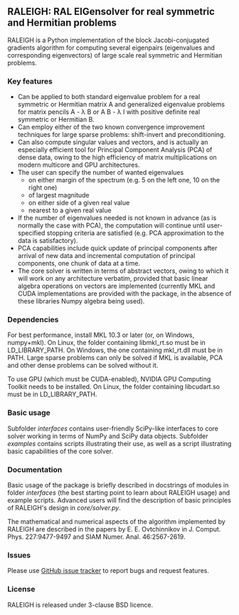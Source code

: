 ## RALEIGH: RAL EIGensolver for real symmetric and Hermitian problems

RALEIGH is a Python implementation of the block Jacobi-conjugated gradients algorithm for computing several eigenpairs (eigenvalues and corresponding eigenvectors) of large scale real symmetric and Hermitian problems. 

### Key features

* Can be applied to both standard eigenvalue problem for a real symmetric or Hermitian matrix A and generalized eigenvalue problems for matrix pencils A - &lambda; B or A B - &lambda; I with positive definite real symmetric or Hermitian B.
* Can employ either of the two known convergence improvement techniques for large sparse problems: shift-invert and preconditioning.
* Can also compute singular values and vectors, and is actually an especially efficient tool for Principal Component Analysis (PCA) of dense data, owing to the high efficiency of matrix multiplications on modern multicore and GPU architectures.
* The user can specify the number of wanted eigenvalues
	- on either margin of the spectrum (e.g. 5 on the left one, 10 on the right one)
	- of largest magnitude
	- on either side of a given real value
	- nearest to a given real value
* If the number of eigenvalues needed is not known in advance (as is normally the case with PCA), the computation will continue until user-specified stopping criteria are satisfied (e.g. PCA approximation to the data is satisfactory).
* PCA capabilities include quick update of principal components after arrival of new data and incremental computation of principal components, one chunk of data at a time.
* The core solver is written in terms of abstract vectors, owing to which it will work on any architecture verbatim, provided that basic linear algebra operations on vectors are implemented (currently MKL and CUDA implementations are provided with the package, in the absence of these libraries Numpy algebra being used).

### Dependencies

For best performance, install MKL 10.3 or later (or, on Windows, numpy+mkl). On Linux, the folder containing libmkl\_rt.so must be in LD\_LIBRARY\_PATH. On Windows, the one containing mkl\_rt.dll must be in PATH. Large sparse problems can only be solved if MKL is available, PCA and other dense problems can be solved without it.

To use GPU (which must be CUDA-enabled), NVIDIA GPU Computing Toolkit needs to be installed. On Linux, the folder containing libcudart.so must be in LD\_LIBRARY\_PATH.

### Basic usage

Subfolder _interfaces_ contains user-friendly SciPy-like interfaces to core solver working in terms of NumPy and SciPy data objects. Subfolder _examples_ contains scripts illustrating their use, as well as a script illustrating basic capabilities of the core solver.

### Documentation

Basic usage of the package is briefly described in docstrings of modules in folder _interfaces_ (the best starting point to learn about RALEIGH usage) and example scripts. Advanced users will find the description of basic principles of RALEIGH's design in _core/solver.py_.

The mathematical and numerical aspects of the algorithm implemented by RALEIGH are described in the papers by E. E. Ovtchinnikov in J. Comput. Phys. 227:9477-9497 and SIAM Numer. Anal. 46:2567-2619.

### Issues

Please use [GitHub issue tracker](https://github.com/evgueni-ovtchinnikov/raleigh/issues) to report bugs and request features.

### License

RALEIGH is released under 3-clause BSD licence.
